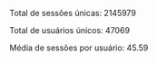 Total de sessões únicas: 2145979

Total de usuários únicos: 47069

Média de sessões por usuário: 45.59